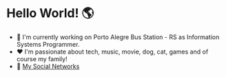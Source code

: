 # Hello World! :earth_americas:

- :department_store: I'm currently working on Porto Alegre Bus Station - RS as Information Systems Programmer.
- :heart: I'm passionate about tech, music, movie, dog, cat, games and of course my family!
- :link: [My Social Networks](https://linktr.ee/lucasrmagalhaes "My Social Networks")
